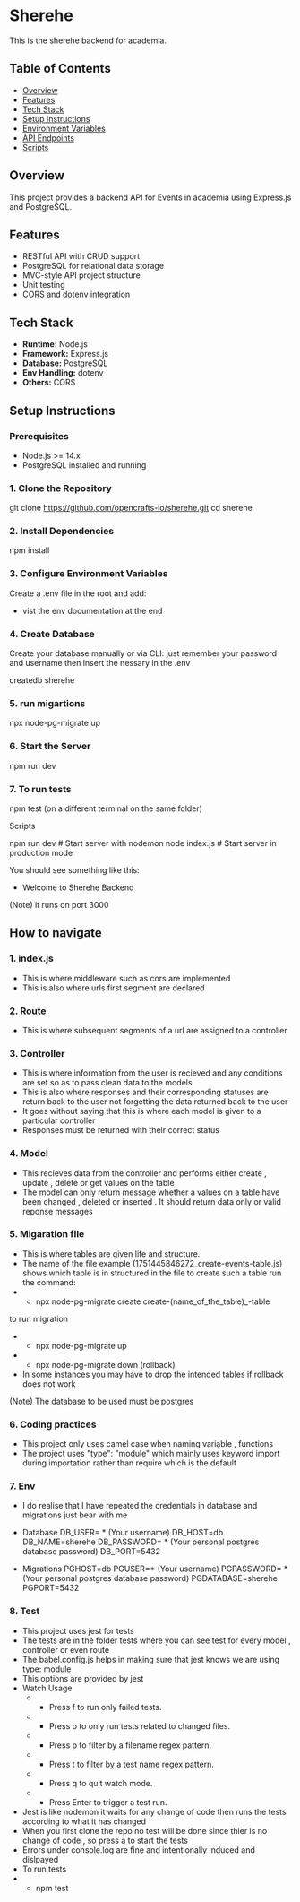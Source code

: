 # Sherehe

This is the sherehe backend for academia.

## Table of Contents


- [Overview](#overview)
- [Features](#features)
- [Tech Stack](#tech-stack)
- [Setup Instructions](#setup-instructions)
- [Environment Variables](#environment-variables)
- [API Endpoints](#api-endpoints)
- [Scripts](#scripts)


## Overview

This project provides a backend API for Events in academia using Express.js and PostgreSQL.

## Features

- RESTful API with CRUD support
- PostgreSQL for relational data storage
- MVC-style API project structure
- Unit testing
- CORS and dotenv integration

## Tech Stack

- **Runtime:** Node.js
- **Framework:** Express.js
- **Database:** PostgreSQL
- **Env Handling:** dotenv
- **Others:** CORS

## Setup Instructions

### Prerequisites

- Node.js >= 14.x
- PostgreSQL installed and running

### 1. Clone the Repository

git clone https://github.com/opencrafts-io/sherehe.git 
cd sherehe

### 2. Install Dependencies

npm install

### 3. Configure Environment Variables

Create a .env file in the root and add:

- vist the env documentation at the end

### 4. Create Database

Create your database manually or via CLI:
just remember your password and username then insert the nessary in the .env

createdb sherehe

### 5. run migartions
npx node-pg-migrate up


### 6. Start the Server

npm run dev

### 7. To run tests
npm test (on a different terminal on the same folder)



Scripts

npm run dev      # Start server with nodemon
node index.js        # Start server in production mode

You should see something like this:
- Welcome to Sherehe Backend

(Note) it runs on port 3000



## How to navigate

### 1. index.js
- This is where middleware such as cors are implemented
- This is also where urls first segment are declared

### 2. Route
- This is where subsequent segments of a url are assigned to a controller

### 3. Controller 
- This is where information from the user is recieved and any conditions are set so as to pass clean data to the models
- This is also where responses and their corresponding statuses are return back to the user not forgetting the data returned back to the user
- It goes without saying that this is where each model is given to a particular controller
- Responses must be returned with their correct status

### 4. Model
- This recieves data from the controller and performs either create , update , delete or get values on the table
- The model can only return message whether a values on a table have been changed , deleted or inserted . It should return data only or valid reponse messages


### 5. Migaration file
- This is where tables are given life and structure.
- The name of the file example (1751445846272_create-events-table.js) shows which table is in structured in the file
to create such a table run the command:
- - npx node-pg-migrate create create-(name_of_the_table)_-table

to run migration
- -  npx node-pg-migrate up 
- -  npx node-pg-migrate down (rollback)
 - In some instances you may have to drop the intended tables if rollback does not work

(Note) The database to be used must be postgres

### 6. Coding practices
- This project only uses camel case when naming variable , functions
- The project uses "type": "module" which mainly uses keyword import during importation rather than require which is the default

### 7. Env
- I do realise that I have repeated the credentials in database and migrations just bear with me

- Database
DB_USER= * (Your username)
DB_HOST=db
DB_NAME=sherehe
DB_PASSWORD= * (Your personal postgres database password)
DB_PORT=5432

- Migrations
PGHOST=db
PGUSER=* (Your username)
PGPASSWORD= * (Your personal postgres database password)
PGDATABASE=sherehe
PGPORT=5432

### 8. Test
- This project uses jest for tests
- The tests are in the folder tests where you can see test for every model , controller or even route
- The babel.config.js helps in making sure that jest knows we are using type: module
- This options are provided by jest
- Watch Usage
  - - Press f to run only failed tests.
  - - Press o to only run tests related to changed files.
  - - Press p to filter by a filename regex pattern.
  - - Press t to filter by a test name regex pattern.
  - - Press q to quit watch mode.
  - - Press Enter to trigger a test run.
- Jest is like nodemon it waits for any change of code then runs the tests according to what it has changed
- When you first clone the repo no test will be done since thier is no change of code , so press a to start the tests
- Errors under console.log are fine and intentionally induced and dislpayed 
- To run tests
- - npm test

<!-- Dont forget to follow openCrafts -->

